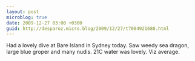 ```yaml
---
layout: post
microblog: true
date: 2009-12-27 03:00 +0300
guid: http://desparoz.micro.blog/2009/12/27/t7084921680.html
---
```

Had a lovely dive at Bare Island in Sydney today. Saw weedy sea dragon, large blue groper and many nudis. 21C water was lovely. Viz average.
